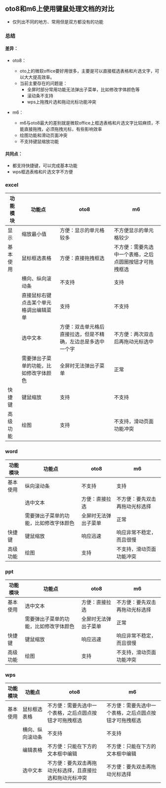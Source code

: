 ## oto8和m6上使用键鼠处理文档的对比
- 仅列出不同的地方、常用但是双方都没有的功能

### 总结
#### 差异：
- oto8：
   - oto上的微软office要好用很多，主要是可以直接框选表格和片选文字，可以大大提高效率。
   - 当前主要存在的问题是：
      - 全屏时部分常用功能无法弹出子菜单，比如修改字体颜色等
      - 滚动条不支持
      - wps上拖拽片选和拖动光标功能冲突
      
- m6：
   - m6与oto8最大的差别就是微软office上框选表格和片选文字比较麻烦，不能直接拖拽，必须拖拽光标，有些影响效率
   - 绘图功能和滑动页面冲突
   - 不支持键鼠缩放功能

#### 共同点：
- 都支持快捷键，可以完成基本功能
- wps框选表格和片选文字不方便

### excel
|功能模块|功能点|oto8|m6|
|-----|-----|-----|-----|
|显示|缩放最小值|方便：显示的单元格较多|不方便显示的单元格较少|
|基本使用|鼠标框选表格|方便：直接拖拽框选|不方便：需要先选中一个表格，之后点圆圈按钮才可拖拽框选|
||横向、纵向滚动条|不支持|支持|
||直接鼠标右键点击某个单元格调出编辑菜单|支持|不支持|
||选中文本|方便：双击单元格后直接拉选，但是不精确，左边总是多选中一个字|不方便：两次双击后再拖动光标选中|
||需要弹出子菜单的功能，比如修改字体颜色|全屏时无法弹出子菜单|正常|
|快捷键|键鼠缩放|支持|不支持|
|高级功能|绘图|支持|不支持，滑动页面功能冲突|

### word
|功能模块|功能点|oto8|m6|
|-----|-----|-----|-----|
|基本使用|纵向滚动条|不支持|支持|
||选中文本|方便：直接拉选|不方便：要先双击再拖动光标选择|
||需要弹出子菜单的功能，比如修改字体颜色|全屏时无法弹出子菜单|正常|
|快捷键|键鼠缩放|响应迅速|响应非常不稳定，而且很慢|
|高级功能|绘图|支持|不支持，滑动页面功能冲突|

### ppt
|功能模块|功能点|oto8|m6|
|-----|-----|-----|-----|
|基本使用|选中文本|方便：直接拉选|不方便：要先双击再拖动光标选择|
||需要弹出子菜单的功能，比如修改字体颜色|全屏时无法弹出子菜单|正常|
|快捷键|键鼠缩放|响应迅速|响应非常不稳定，而且很慢|
|高级功能|绘图|支持|不支持，滑动页面功能冲突|

### wps
|功能模块|功能点|oto8|m6|
|-----|-----|-----|-----|
|基本使用|鼠标框选表格|不方便：需要先选中一个表格，之后点圆点按钮才可拖拽框选|不方便：需要先选中一个表格，之后点圆点按钮才可拖拽框选|
||横向、纵向滚动条|不支持|不支持|
||编辑表格|不方便：只能在下方的文本框中编辑|不方便：只能在下方的文本框中编辑|
||选中文本|不方便：要先双击再拖动光标选择，且直接拉选和拖动光标冲突|不方便：要先双击再拖动光标选择|
